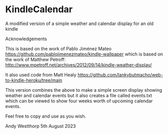 # KindleCalendar
A modified version of a simple weather and calendar display for an old kindle

Acknowledgements

This is based on the work of Pablo Jiménez Mateo  https://github.com/pablojimenezmateo/kindle-wallpaper which is based on the work of Matthew Petroff: http://www.mpetroff.net/archives/2012/09/14/kindle-weather-display/

It also used code from Matt Healy https://github.com/lankybutmacho/web-to-kindle-heroku/tree/main

This version combines the above to make a simple screen display showing weather and calendar events but it also creates a file called events.txt which can be viewed to show four weeks worth of upcoming calendar events.

Feel free to copy and use as you wish.

Andy Westthorp
5th August 2023
